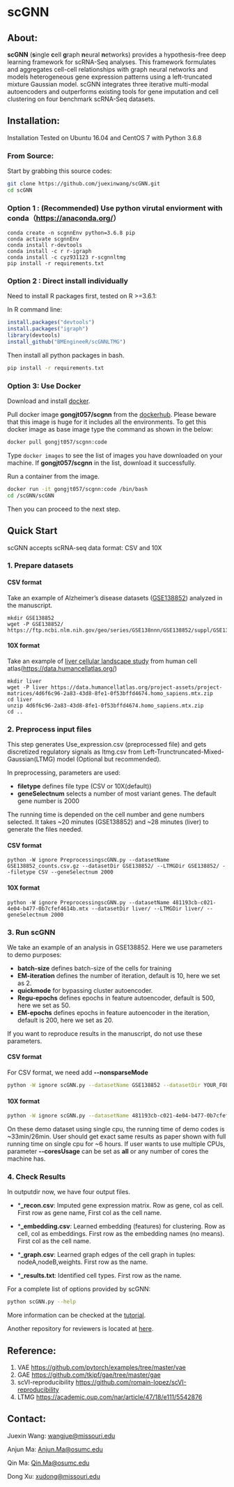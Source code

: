 # scGNN   

## About:

__scGNN__ (**s**ingle **c**ell **g**raph **n**eural **n**etworks) provides a hypothesis-free deep learning framework for scRNA-Seq analyses. This framework formulates and aggregates cell-cell relationships with graph neural networks and models heterogeneous gene expression patterns using a left-truncated mixture Gaussian model. scGNN integrates three iterative multi-modal autoencoders and outperforms existing tools for gene imputation and cell clustering on four benchmark scRNA-Seq datasets.

## Installation:

Installation Tested on Ubuntu 16.04 and CentOS 7 with Python 3.6.8

### From Source:

Start by grabbing this source codes:

```bash
git clone https://github.com/juexinwang/scGNN.git
cd scGNN
```

### Option 1 : (Recommended) Use python virutal enviorment with conda（<https://anaconda.org/>）

```shell
conda create -n scgnnEnv python=3.6.8 pip
conda activate scgnnEnv
conda install r-devtools
conda install -c r r-igraph
conda install -c cyz931123 r-scgnnltmg
pip install -r requirements.txt
```

### Option 2 : Direct install individually

Need to install R packages first, tested on R >=3.6.1:

In R command line:

```R
install.packages("devtools")
install.packages("igraph")
library(devtools)
install_github("BMEngineeR/scGNNLTMG")
```

Then install all python packages in bash.

```bash
pip install -r requirements.txt
```

### Option 3: Use Docker

Download and install [docker](https://www.docker.com/products/docker-desktop).

Pull docker image **gongjt057/scgnn** from the [dockerhub](https://hub.docker.com/). Please beware that this image is huge for it includes all the environments. To get this docker image as base image type the command as shown in the below:

```bash
docker pull gongjt057/scgnn:code
```

Type `docker images` to see the list of images you have downloaded on your machine. If **gongjt057/scgnn** in the list, download it successfully.

Run a container from the image.

```bash
docker run -it gongjt057/scgnn:code /bin/bash
cd /scGNN/scGNN
```

Then you can proceed to the next step.

## Quick Start

scGNN accepts scRNA-seq data format: CSV and 10X

### 1. Prepare datasets

#### CSV format

Take an example of Alzheimer’s disease datasets ([GSE138852](https://www.ncbi.nlm.nih.gov/geo/query/acc.cgi?acc=GSE138852)) analyzed in the manuscript.

```shell
mkdir GSE138852
wget -P GSE138852/ https://ftp.ncbi.nlm.nih.gov/geo/series/GSE138nnn/GSE138852/suppl/GSE138852_counts.csv.gz
```

#### 10X format

Take an example of [liver cellular landscape study](https://data.humancellatlas.org/explore/projects/4d6f6c96-2a83-43d8-8fe1-0f53bffd4674) from human cell atlas(<https://data.humancellatlas.org/>)

```shell
mkdir liver
wget -P liver https://data.humancellatlas.org/project-assets/project-matrices/4d6f6c96-2a83-43d8-8fe1-0f53bffd4674.homo_sapiens.mtx.zip
cd liver
unzip 4d6f6c96-2a83-43d8-8fe1-0f53bffd4674.homo_sapiens.mtx.zip
cd ..
```

### 2. Preprocess input files

This step generates Use_expression.csv (preprocessed file) and gets discretized regulatory signals as ltmg.csv from Left-Trunctruncated-Mixed-Gaussian(LTMG) model (Optional but recommended).  

In preprocessing, parameters are used:

- **filetype** defines file type (CSV or 10X(default))  
- **geneSelectnum** selects a number of most variant genes. The default gene number is 2000 

The running time is depended on the cell number and gene numbers selected. It takes ~20 minutes (GSE138852) and ~28 minutes (liver) to generate the files needed.

#### CSV format

```shell
python -W ignore PreprocessingscGNN.py --datasetName GSE138852_counts.csv.gz --datasetDir GSE138852/ --LTMGDir GSE138852/ --filetype CSV --geneSelectnum 2000
```

#### 10X format

```shell
python -W ignore PreprocessingscGNN.py --datasetName 481193cb-c021-4e04-b477-0b7cfef4614b.mtx --datasetDir liver/ --LTMGDir liver/ --geneSelectnum 2000
```

### 3. Run scGNN

We take an example of an analysis in GSE138852. Here we use parameters to demo purposes:

- **batch-size** defines batch-size of the cells for training
- **EM-iteration** defines the number of iteration, default is 10, here we set as 2. 
- **quickmode** for bypassing cluster autoencoder.
- **Regu-epochs** defines epochs in feature autoencoder, default is 500, here we set as 50.
- **EM-epochs** defines epochs in feature autoencoder in the iteration, default is 200, here we set as 20.

If you want to reproduce results in the manuscript, do not use these parameters. 

#### CSV format

For CSV format, we need add **--nonsparseMode**

```bash
python -W ignore scGNN.py --datasetName GSE138852 --datasetDir YOUR_FOLDER --LTMGDir ./ --outputDir outputdir/ --EM-iteration 2 --Regu-epochs 50 --EM-epochs 20 --quickmode --nonsparseMode
```

#### 10X format

```bash
python -W ignore scGNN.py --datasetName 481193cb-c021-4e04-b477-0b7cfef4614b.mtx --LTMGDir liver/ --datasetDir YOUR_FOLDER --outputDir outputdir/ --EM-iteration 2 --Regu-epochs 50 --EM-epochs 20 --quickmode
```

On these demo dataset using single cpu, the running time of demo codes is ~33min/26min. User should get exact same results as paper shown with full running time on single cpu for ~6 hours. If user wants to use multiple CPUs, parameter **--coresUsage** can be set as **all** or any number of cores the machine has.

### 4. Check Results

In outputdir now, we have four output files.

- ***_recon.csv**:        Imputed gene expression matrix. Row as gene, col as cell. First row as gene name, First col as the cell name. 

- ***_embedding.csv**:    Learned embedding (features) for clustering. Row as cell, col as embeddings. First row as the embedding names (no means). First col as the cell name.

- ***_graph.csv**:        Learned graph edges of the cell graph in tuples: nodeA,nodeB,weights. First row as the name.

- ***_results.txt**:      Identified cell types. First row as the name. 

For a complete list of options provided by scGNN:

```bash
python scGNN.py --help
```

More information can be checked at the [tutorial](https://github.com/juexinwang/scGNN/tree/master/tutorial).

Another repository for reviewers is located at [here](https://github.com/scgnn/scGNN/).

## Reference:

1. VAE <https://github.com/pytorch/examples/tree/master/vae>
2. GAE <https://github.com/tkipf/gae/tree/master/gae>
3. scVI-reproducibility <https://github.com/romain-lopez/scVI-reproducibility>
4. LTMG <https://academic.oup.com/nar/article/47/18/e111/5542876>

## Contact:

Juexin Wang: wangjue@missouri.edu

Anjun Ma: Anjun.Ma@osumc.edu

Qin Ma: Qin.Ma@osumc.edu

Dong Xu: xudong@missouri.edu